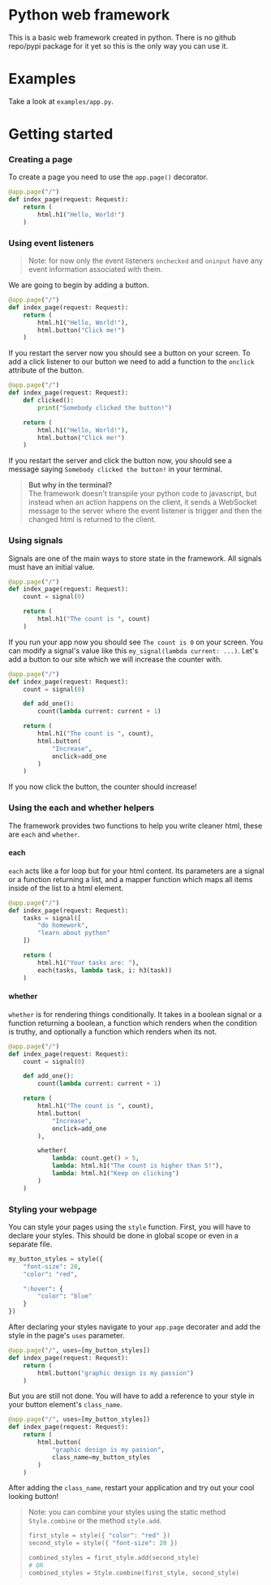 # Python web framework

This is a basic web framework created in python. There is no github
repo/pypi package for it yet so this is the only way you can use it.

# Examples

Take a look at `examples/app.py`.

# Getting started

### Creating a page

To create a page you need to use the `app.page()` decorator.

```py
@app.page("/")
def index_page(request: Request):
    return (
        html.h1("Hello, World!")
    )
```

### Using event listeners

> Note: for now only the event listeners `onchecked` and `oninput`
> have any event information associated with them.

We are going to begin by adding a button.

```py
@app.page("/")
def index_page(request: Request):
    return (
        html.h1("Hello, World!"),
        html.button("Click me!")
    )
```

If you restart the server now you should see a button on your screen.
To add a click listener to our button we need to add a function to the
`onclick` attribute of the button.

```py
@app.page("/")
def index_page(request: Request):
    def clicked():
        print("Somebody clicked the button!")

    return (
        html.h1("Hello, World!"),
        html.button("Click me!")
    )
```

If you restart the server and click the button now, you should see a
message saying `Somebody clicked the button!` in your terminal.

> **But why in the terminal?**  
> The framework doesn't transpile your python code to javascript, but
> instead when an action happens on the client, it sends a WebSocket
> message to the server where the event listener is trigger and then
> the changed html is returned to the client.

### Using signals

Signals are one of the main ways to store state in the framework. All
signals must have an initial value.

```py
@app.page("/")
def index_page(request: Request):
    count = signal(0)

    return (
        html.h1("The count is ", count)
    )
```

If you run your app now you should see `The count is 0` on your screen.
You can modify a signal's value like this `my_signal(lambda current: ...)`.
Let's add a button to our site which we will increase the counter with.

```py
@app.page("/")
def index_page(request: Request):
    count = signal(0)

    def add_one():
        count(lambda current: current + 1)

    return (
        html.h1("The count is ", count),
        html.button(
            "Increase",
            onclick=add_one
        )
    )
```

If you now click the button, the counter should increase!

### Using the each and whether helpers

The framework provides two functions to help you write cleaner html,
these are `each` and `whether`.

#### each

`each` acts like a for loop but for your html content. Its parameters
are a signal or a function returning a list, and a mapper function
which maps all items inside of the list to a html element.

```py
@app.page("/")
def index_page(request: Request):
    tasks = signal([
        "do homework",
        "learn about python"
    ])

    return (
        html.h1("Your tasks are: "),
        each(tasks, lambda task, i: h3(task))
    )
```

#### whether

`whether` is for rendering things conditionally. It takes in a boolean
signal or a function returning a boolean, a function which renders when
the condition is truthy, and optionally a function which renders when
its not.

```py
@app.page("/")
def index_page(request: Request):
    count = signal(0)

    def add_one():
        count(lambda current: current + 1)

    return (
        html.h1("The count is ", count),
        html.button(
            "Increase",
            onclick=add_one
        ),

        whether(
            lambda: count.get() > 5,
            lambda: html.h1("The count is higher than 5!"),
            lambda: html.h1("Keep on clicking")
        )
    )
```

### Styling your webpage

You can style your pages using the `style` function. First, you will
have to declare your styles. This should be done in global scope or even
in a separate file.

```py
my_button_styles = style({
    "font-size": 20,
    "color": "red",

    ":hover": {
        "color": "blue"
    }
})
```

After declaring your styles navigate to your `app.page` decorater and
add the style in the page's `uses` parameter.

```py
@app.page("/", uses=[my_button_styles])
def index_page(request: Request):
    return (
        html.button("graphic design is my passion")
    )
```

But you are still not done. You will have to add a reference to your
style in your button element's `class_name`.

```py
@app.page("/", uses=[my_button_styles])
def index_page(request: Request):
    return (
        html.button(
            "graphic design is my passion",
            class_name=my_button_styles
        )
    )
```

After adding the `class_name`, restart your application and try out
your cool looking button!

> Note: you can combine your styles using the static method
> `Style.combine` or the method `style.add`.
>
> ```py
> first_style = style({ "color": "red" })
> second_style = style({ "font-size": 20 })
>
> combined_styles = first_style.add(second_style)
> # OR
> combined_styles = Style.combine(first_style, second_style)
> ```
